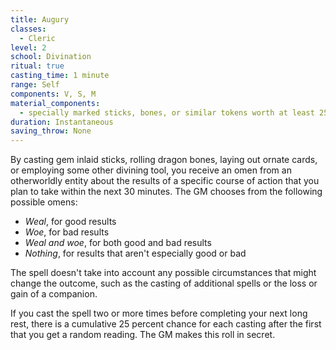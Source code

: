 ```yaml
---
title: Augury
classes:
  - Cleric
level: 2
school: Divination
ritual: true
casting_time: 1 minute
range: Self
components: V, S, M
material_components:
  - specially marked sticks, bones, or similar tokens worth at least 25 gp
duration: Instantaneous
saving_throw: None
---
```


By casting gem inlaid sticks, rolling dragon bones, laying out ornate cards, or employing some other divining tool, you receive an omen from an otherworldly entity about the results of a specific course of action that you plan to take within the next 30 minutes. The GM chooses from the following possible omens:

- *Weal*, for good results
- *Woe*, for bad results
- *Weal and woe*, for both good and bad results
- *Nothing*, for results that aren't especially good or bad

The spell doesn't take into account any possible circumstances that might change the outcome, such as the casting of additional spells or the loss or gain of a companion.

If you cast the spell two or more times before completing your next long rest, there is a cumulative 25 percent chance for each casting after the first that you get a random reading. The GM makes this roll in secret.
